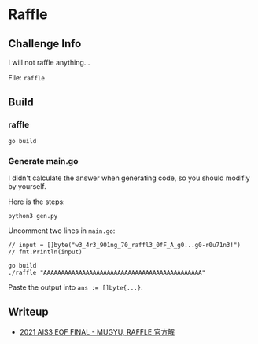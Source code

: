 # Raffle
## Challenge Info
I will not raffle anything…

File: `raffle`

## Build
### raffle
```
go build
```

### Generate main.go
I didn't calculate the answer when generating code, so you should modifiy by yourself.

Here is the steps:

```
python3 gen.py
```

Uncomment two lines in `main.go`: 
```
// input = []byte("w3_4r3_901ng_70_raffl3_0fF_A_g0...g0-r0u71n3!")
// fmt.Println(input)
```

```
go build
./raffle "AAAAAAAAAAAAAAAAAAAAAAAAAAAAAAAAAAAAAAAAAAAAA"
```

Paste the output into `ans := []byte{...}`.

## Writeup
- [2021 AIS3 EOF FINAL - MUGYU, RAFFLE 官方解](https://artis24106.github.io/blog/posts/2021-ais3-eof-final/mugyuraffle/)